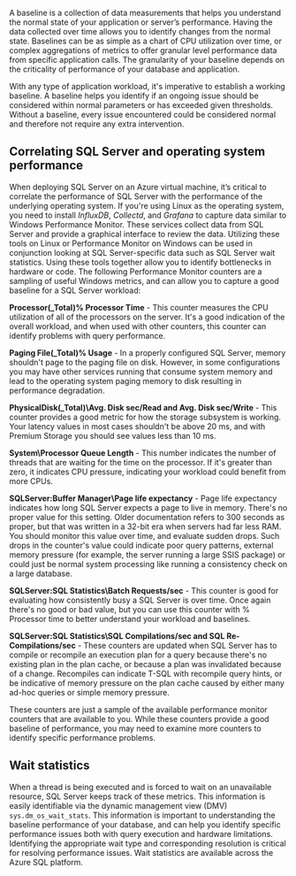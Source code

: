 A baseline is a collection of data measurements that helps you understand the normal state of your application or server’s performance. Having the data collected over time allows you to identify changes from the normal state. Baselines can be as simple as a chart of CPU utilization over time, or complex aggregations of metrics to offer granular level performance data from specific application calls. The granularity of your baseline depends on the criticality of performance of your database and application.

With any type of application workload, it's imperative to establish a working baseline. A baseline helps you identify if an ongoing issue should be considered within normal parameters or has exceeded given thresholds. Without a baseline, every issue encountered could be considered normal and therefore not require any extra intervention.

## Correlating SQL Server and operating system performance

When deploying SQL Server on an Azure virtual machine, it’s critical to correlate the performance of SQL Server with the performance of the underlying operating system. If you're using Linux as the operating system, you need to install *InfluxDB*, *Collectd*, and *Grafana* to capture data similar to Windows Performance Monitor. These services collect data from SQL Server and provide a graphical interface to review the data. Utilizing these tools on Linux or Performance Monitor on Windows can be used in conjunction looking at SQL Server-specific data such as SQL Server wait statistics. Using these tools together allow you to identify bottlenecks in hardware or code. The following Performance Monitor counters are a sampling of useful Windows metrics, and can allow you to capture a good baseline for a SQL Server workload:

**Processor(_Total)\% Processor Time** - This counter measures the CPU utilization of all of the processors on the server. It's a good indication of the overall workload, and when used with other counters, this counter can identify problems with query performance.

**Paging File(_Total)\% Usage** - In a properly configured SQL Server, memory shouldn't page to the paging file on disk. However, in some configurations you may have other services running that consume system memory and lead to the operating system paging memory to disk resulting in performance degradation.

**PhysicalDisk(_Total)\Avg. Disk sec/Read and Avg. Disk sec/Write** - This counter provides a good metric for how the storage subsystem is working. Your latency values in most cases shouldn't be above 20 ms, and with Premium Storage you should see values less than 10 ms.

**System\Processor Queue Length** - This number indicates the number of threads that are waiting for the time on the processor. If it's greater than zero, it indicates CPU pressure, indicating your workload could benefit from more CPUs.

**SQLServer:Buffer Manager\Page life expectancy** - Page life expectancy indicates how long SQL Server expects a page to live in memory. There's no proper value for this setting. Older documentation refers to 300 seconds as proper, but that was written in a 32-bit era when servers had far less RAM. You should monitor this value over time, and evaluate sudden drops. Such drops in the counter's value could indicate poor query patterns, external memory pressure (for example, the server running a large SSIS package) or could just be normal system processing like running a consistency check on a large database.

**SQLServer:SQL Statistics\Batch Requests/sec** - This counter is good for evaluating how consistently busy a SQL Server is over time. Once again there's no good or bad value, but you can use this counter with % Processor time to better understand your workload and baselines.

**SQLServer:SQL Statistics\SQL Compilations/sec and SQL Re-Compilations/sec** - These counters are updated when SQL Server has to compile or recompile an execution plan for a query because there's no existing plan in the plan cache, or because a plan was invalidated because of a change. Recompiles can indicate T-SQL with recompile query hints, or be indicative of memory pressure on the plan cache caused by either many ad-hoc queries or simple memory pressure.

These counters are just a sample of the available performance monitor counters that are available to you. While these counters provide a good baseline of performance, you may need to examine more counters to identify specific performance problems.

## Wait statistics

When a thread is being executed and is forced to wait on an unavailable resource, SQL Server keeps track of these metrics. This information is easily identifiable via the dynamic management view (DMV) `sys.dm_os_wait_stats`. This information is important to understanding the baseline performance of your database, and can help you identify specific performance issues both with query execution and hardware limitations. Identifying the appropriate wait type and corresponding resolution is critical for resolving performance issues. Wait statistics are available across the Azure SQL platform.
